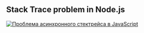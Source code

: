 ## Stack Trace problem in Node.js

[![Проблема асинхронного стектрейса в JavaScript](https://img.youtube.com/vi/pfiHTx3j87Y/0.jpg)](https://www.youtube.com/watch?v=pfiHTx3j87Y)
